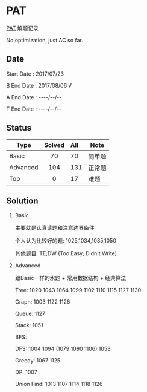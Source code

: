 # PAT

[PAT](https://www.patest.cn) 解题记录

No optimization, just AC so far.

## Date

Start Date : 2017/07/23

B End Date : 2017/08/06 √

A End Date : ----/--/--

T End Date : ----/--/--

## Status

| Type   | Solved | All |  Note  |
| ------ |:------:| :---| ------ |
| Basic  |   70   | 70  | 简单题  |
|Advanced|   104  | 131 | 正常题  |
| Top    |   0    | 17  |  难题   |

## Solution

1. Basic

    主要就是认真读题和注意边界条件

    个人认为比较好的题: 1025,1034,1035,1050

    其他题目: TE;DW (Too Easy; Didn't Write)

2. Advanced

    跟Basic一样的水题 + 常用数据结构 + 经典算法

    Tree: 1020 1043 1064 1099 1102 1110 1115 1127 1130

    Graph: 1003 1122 1126

    Queue: 1127

    Stack: 1051
    
    BFS:

    DFS: 1004 1094 (1079 1090 1106) 1053

    Greedy: 1067 1125

    DP: 1007

    Union Find: 1013 1107 1114 1118 1126
